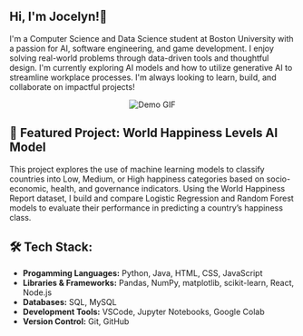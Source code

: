 ## Hi, I'm Jocelyn!👋
I'm a Computer Science and Data Science student at Boston University with a passion for AI, software engineering, and game development. I enjoy solving real-world problems through data-driven tools and thoughtful design. I'm currently exploring AI models and how to utilize generative AI to streamline workplace processes. I'm always looking to learn, build, and collaborate on impactful projects!

<p align="center">
  <img src="https://user-images.githubusercontent.com/74038190/216649417-9acc58df-9186-4132-ad43-819a57babb67.gif" alt="Demo GIF" />
</p>

## 🎯 Featured Project: World Happiness Levels AI Model
This project explores the use of machine learning models to classify countries into Low, Medium, or High happiness categories based on socio-economic, health, and governance indicators. Using the World Happiness Report dataset, I build and compare Logistic Regression and Random Forest models to evaluate their performance in predicting a country’s happiness class.

## 🛠 Tech Stack: 
- **Progamming Languages:** Python, Java, HTML, CSS, JavaScript
- **Libraries & Frameworks:** Pandas, NumPy, matplotlib, scikit-learn, React, Node.js
- **Databases:** SQL, MySQL
- **Development Tools:** VSCode, Jupyter Notebooks, Google Colab
- **Version Control:** Git, GitHub

<!--
**jocelynchan042/jocelynchan042** is a ✨ _special_ ✨ repository because its `README.md` (this file) appears on your GitHub profile.

Here are some ideas to get you started:

- 🔭 I’m currently working on ...
- 🌱 I’m currently learning ...
- 👯 I’m looking to collaborate on ...
- 🤔 I’m looking for help with ...
- 💬 Ask me about ...
- 📫 How to reach me: ...
- 😄 Pronouns: ...
- ⚡ Fun fact: ...
-->
